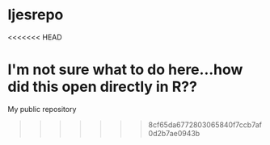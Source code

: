 # Ijesrepo
<<<<<<< HEAD

I'm not sure what to do here...how did this open directly in R??
=======
My public repository
>>>>>>> 8cf65da6772803065840f7ccb7af0d2b7ae0943b
